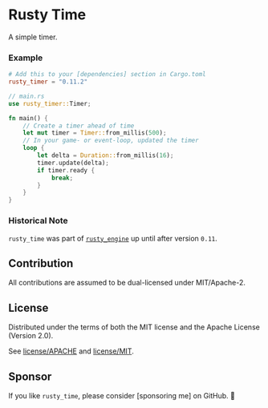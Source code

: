 # Rusty Time

A simple timer.

### Example

```toml
# Add this to your [dependencies] section in Cargo.toml
rusty_timer = "0.11.2"
```

```rust
// main.rs
use rusty_timer::Timer;

fn main() {
    // Create a timer ahead of time
    let mut timer = Timer::from_millis(500);
    // In your game- or event-loop, updated the timer
    loop {
        let delta = Duration::from_millis(16);
        timer.update(delta);
        if timer.ready {
            break;
        }
    }
}
```

### Historical Note

`rusty_time` was part of [`rusty_engine`] up until after version `0.11`.

[`rusty_engine`]: https://github.com/cleancut/rusty_engine

## Contribution

All contributions are assumed to be dual-licensed under MIT/Apache-2.

## License

Distributed under the terms of both the MIT license and the Apache License (Version 2.0).

See [license/APACHE](license/APACHE) and [license/MIT](license/MIT).

## Sponsor

If you like `rusty_time`, please consider [sponsoring me] on GitHub. 💖
